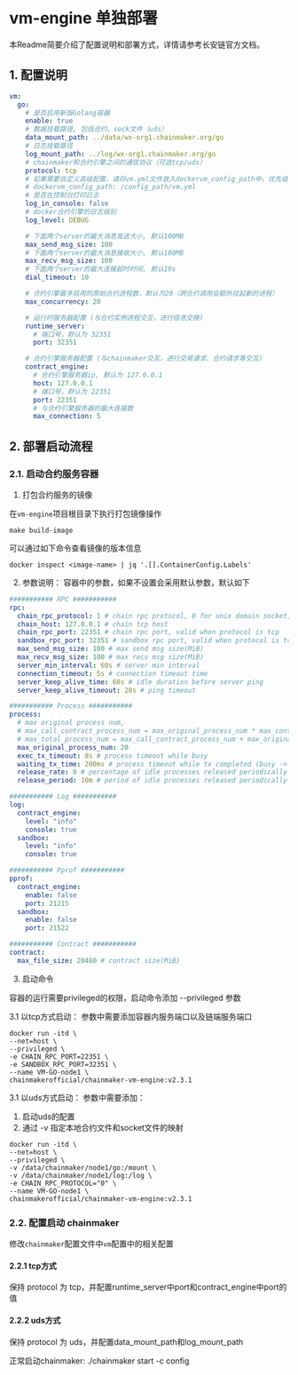 # vm-engine 单独部署

本Readme简要介绍了配置说明和部署方式，详情请参考长安链官方文档。
## 1. 配置说明

```yml
vm:
  go:
    # 是否启用新版Golang容器
    enable: true
    # 数据挂载路径, 包括合约、sock文件（uds）
    data_mount_path: ../data/wx-org1.chainmaker.org/go
    # 日志挂载路径
    log_mount_path: ../log/wx-org1.chainmaker.org/go
    # chainmaker和合约引擎之间的通信协议（可选tcp/uds）
    protocol: tcp
    # 如果需要自定义高级配置，请将vm.yml文件放入dockervm_config_path中，优先级：chainmaker.yml > vm.yml > 默认配置
    # dockervm_config_path: /config_path/vm.yml
    # 是否在控制台打印日志
    log_in_console: false
    # docker合约引擎的日志级别
    log_level: DEBUG

    # 下面两个server的最大消息发送大小, 默认100MB
    max_send_msg_size: 100
    # 下面两个server的最大消息接收大小, 默认100MB
    max_recv_msg_size: 100
    # 下面两个server的最大连接超时时间, 默认10s
    dial_timeout: 10

    # 合约引擎最多启用的原始合约进程数，默认为20（跨合约调用会额外拉起新的进程）
    max_concurrency: 20

    # 运行时服务器配置 (与合约实例进程交互，进行信息交换)
    runtime_server:
      # 端口号，默认为 32351
      port: 32351

    # 合约引擎服务器配置 (与chainmaker交互，进行交易请求、合约请求等交互)
    contract_engine:
      # 合约引擎服务器ip, 默认为 127.0.0.1
      host: 127.0.0.1
      # 端口号，默认为 22351
      port: 22351
      # 与合约引擎服务器的最大连接数
      max_connection: 5
```

## 2. 部署启动流程


### 2.1. 启动合约服务容器

1. 打包合约服务的镜像

在`vm-engine`项目根目录下执行打包镜像操作
```shell
make build-image 
```

可以通过如下命令查看镜像的版本信息
```shell
docker inspect <image-name> | jq '.[].ContainerConfig.Labels'
```

2. 参数说明：
容器中的参数，如果不设置会采用默认参数，默认如下

``` yml
########### RPC ###########
rpc:
  chain_rpc_protocol: 1 # chain rpc protocol, 0 for unix domain socket, 1 for tcp(default)
  chain_host: 127.0.0.1 # chain tcp host
  chain_rpc_port: 22351 # chain rpc port, valid when protocol is tcp
  sandbox_rpc_port: 32351 # sandbox rpc port, valid when protocol is tcp
  max_send_msg_size: 100 # max send msg size(MiB)
  max_recv_msg_size: 100 # max recv msg size(MiB)
  server_min_interval: 60s # server min interval
  connection_timeout: 5s # connection timeout time
  server_keep_alive_time: 60s # idle duration before server ping
  server_keep_alive_timeout: 20s # ping timeout

########### Process ###########
process:
  # max original process num,
  # max_call_contract_process_num = max_original_process_num * max_contract_depth (defined in protocol)
  # max_total_process_num = max_call_contract_process_num + max_original_process_num
  max_original_process_num: 20
  exec_tx_timeout: 8s # process timeout while busy
  waiting_tx_time: 200ms # process timeout while tx completed (busy -> idle)
  release_rate: 0 # percentage of idle processes released periodically in total processes (0-100)
  release_period: 10m # period of idle processes released periodically in total processes

########### Log ###########
log:
  contract_engine:
    level: "info"
    console: true
  sandbox:
    level: "info"
    console: true

########### Pprof ###########
pprof:
  contract_engine:
    enable: false
    port: 21215
  sandbox:
    enable: false
    port: 21522

########### Contract ###########
contract:
  max_file_size: 20480 # contract size(MiB)
```

3. 启动命令

容器的运行需要privileged的权限，启动命令添加 --privileged 参数

3.1 以tcp方式启动：
参数中需要添加容器内服务端口以及链端服务端口

```shell
docker run -itd \
--net=host \
--privileged \
-e CHAIN_RPC_PORT=22351 \
-e SANDBOX_RPC_PORT=32351 \
--name VM-GO-node1 \
chainmakerofficial/chainmaker-vm-engine:v2.3.1
```

3.1 以uds方式启动：
参数中需要添加：
1. 启动uds的配置
2. 通过 -v 指定本地合约文件和socket文件的映射

```shell
docker run -itd \
--net=host \
--privileged \
-v /data/chainmaker/node1/go:/mount \
-v /data/chainmaker/node1/log:/log \
-e CHAIN_RPC_PROTOCOL="0" \
--name VM-GO-node1 \
chainmakerofficial/chainmaker-vm-engine:v2.3.1
```

### 2.2. 配置启动 chainmaker

修改`chainmaker`配置文件中`vm`配置中的相关配置

#### 2.2.1 tcp方式
保持 protocol 为 tcp，并配置runtime_server中port和contract_engine中port的值

#### 2.2.2 uds方式
保持 protocol 为 uds，并配置data_mount_path和log_mount_path

正常启动chainmaker: ./chainmaker start -c config 